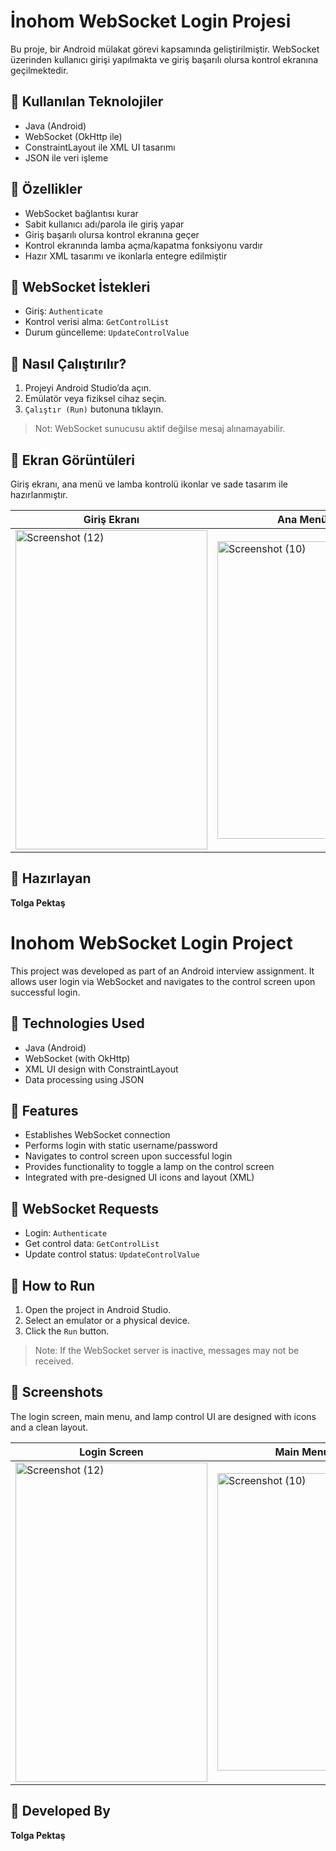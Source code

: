 # İnohom WebSocket Login Projesi

Bu proje, bir Android mülakat görevi kapsamında geliştirilmiştir. WebSocket üzerinden kullanıcı girişi yapılmakta ve giriş başarılı olursa kontrol ekranına geçilmektedir.

## 🔧 Kullanılan Teknolojiler
- Java (Android)
- WebSocket (OkHttp ile)
- ConstraintLayout ile XML UI tasarımı
- JSON ile veri işleme

## 🧪 Özellikler
- WebSocket bağlantısı kurar
- Sabit kullanıcı adı/parola ile giriş yapar
- Giriş başarılı olursa kontrol ekranına geçer
- Kontrol ekranında lamba açma/kapatma fonksiyonu vardır
- Hazır XML tasarımı ve ikonlarla entegre edilmiştir

## 🧩 WebSocket İstekleri
- Giriş: `Authenticate`
- Kontrol verisi alma: `GetControlList`
- Durum güncelleme: `UpdateControlValue`

## 🚀 Nasıl Çalıştırılır?
1. Projeyi Android Studio’da açın.
2. Emülatör veya fiziksel cihaz seçin.
3. `Çalıştır (Run)` butonuna tıklayın.

> Not: WebSocket sunucusu aktif değilse mesaj alınamayabilir.

## 📌 Ekran Görüntüleri

Giriş ekranı, ana menü ve lamba kontrolü ikonlar ve sade tasarım ile hazırlanmıştır.

| Giriş Ekranı | Ana Menü | Lamba Kontrol |
| ------------ | -------- | ------------ |
| <img width="307" height="511" alt="Screenshot (12)" src="https://github.com/user-attachments/assets/dc0826be-0785-4fa6-bb81-3eb7773072aa" /> | <img width="272" height="476" alt="Screenshot (10)" src="https://github.com/user-attachments/assets/da7a0a67-dfd9-4908-8ab8-b9d53ed414a2" /> | <img width="264" height="503" alt="Screenshot (11)" src="https://github.com/user-attachments/assets/b759b7eb-b242-4a58-a28f-9e0ceaa155e5" /> |

## 🧠 Hazırlayan
**Tolga Pektaş**



# Inohom WebSocket Login Project

This project was developed as part of an Android interview assignment. It allows user login via WebSocket and navigates to the control screen upon successful login.

## 🔧 Technologies Used
- Java (Android)
- WebSocket (with OkHttp)
- XML UI design with ConstraintLayout
- Data processing using JSON

## 🧪 Features
- Establishes WebSocket connection
- Performs login with static username/password
- Navigates to control screen upon successful login
- Provides functionality to toggle a lamp on the control screen
- Integrated with pre-designed UI icons and layout (XML)

## 🧩 WebSocket Requests
- Login: `Authenticate`
- Get control data: `GetControlList`
- Update control status: `UpdateControlValue`

## 🚀 How to Run
1. Open the project in Android Studio.
2. Select an emulator or a physical device.
3. Click the `Run` button.

> Note: If the WebSocket server is inactive, messages may not be received.

## 📌 Screenshots

The login screen, main menu, and lamp control UI are designed with icons and a clean layout.

| Login Screen | Main Menu | Lamp Control |
| ------------ | ---------- | ------------- |
| <img width="307" height="511" alt="Screenshot (12)" src="https://github.com/user-attachments/assets/dc0826be-0785-4fa6-bb81-3eb7773072aa" /> | <img width="272" height="476" alt="Screenshot (10)" src="https://github.com/user-attachments/assets/da7a0a67-dfd9-4908-8ab8-b9d53ed414a2" /> | <img width="264" height="503" alt="Screenshot (11)" src="https://github.com/user-attachments/assets/b759b7eb-b242-4a58-a28f-9e0ceaa155e5" /> |

## 🧠 Developed By
**Tolga Pektaş**
